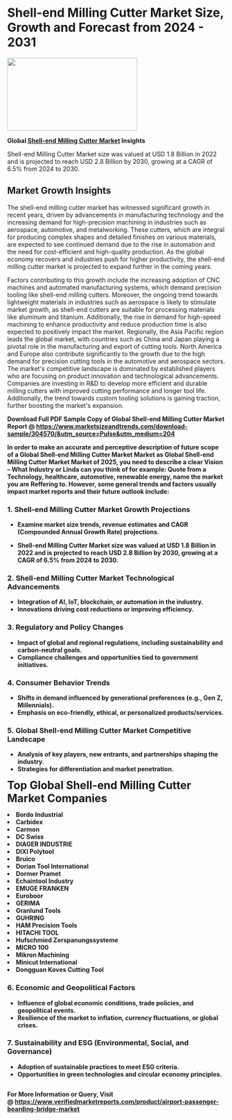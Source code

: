<H1>Shell-end Milling Cutter Market Size, Growth and Forecast from 2024 - 2031</H1><img class="aligncenter size-medium wp-image-584254" src="https://thirdeyenews.in/wp-content/uploads/2024/09/Global-Market-Research-300x168.jpeg" alt="" width="300" height="168" /><p><strong>Global&nbsp;<a href="https://www.marketsizeandtrends.com/download-sample/304570/&amp;utm_source=Pulse&amp;utm_medium=204">Shell-end Milling Cutter Market</a> Insights</strong></p><p>Shell-end Milling Cutter Market size was valued at USD 1.8 Billion in 2022 and is projected to reach USD 2.8 Billion by 2030, growing at a CAGR of 6.5% from 2024 to 2030.</p><p><h2>Market Growth Insights</h2> <p>The shell-end milling cutter market has witnessed significant growth in recent years, driven by advancements in manufacturing technology and the increasing demand for high-precision machining in industries such as aerospace, automotive, and metalworking. These cutters, which are integral for producing complex shapes and detailed finishes on various materials, are expected to see continued demand due to the rise in automation and the need for cost-efficient and high-quality production. As the global economy recovers and industries push for higher productivity, the shell-end milling cutter market is projected to expand further in the coming years.</p> <p><strong></strong></p> <p>Factors contributing to this growth include the increasing adoption of CNC machines and automated manufacturing systems, which demand precision tooling like shell-end milling cutters. Moreover, the ongoing trend towards lightweight materials in industries such as aerospace is likely to stimulate market growth, as shell-end cutters are suitable for processing materials like aluminum and titanium. Additionally, the rise in demand for high-speed machining to enhance productivity and reduce production time is also expected to positively impact the market. Regionally, the Asia Pacific region leads the global market, with countries such as China and Japan playing a pivotal role in the manufacturing and export of cutting tools. North America and Europe also contribute significantly to the growth due to the high demand for precision cutting tools in the automotive and aerospace sectors. The market's competitive landscape is dominated by established players who are focusing on product innovation and technological advancements. Companies are investing in R&D to develop more efficient and durable milling cutters with improved cutting performance and longer tool life. Additionally, the trend towards custom tooling solutions is gaining traction, further boosting the market's expansion.</p> <p><strong></p><p><span class=""><strong>Download Full PDF Sample Copy of Global Shell-end Milling Cutter Market Report</strong> @ <a href="https://www.marketsizeandtrends.com/download-sample/304570/&amp;utm_source=Pulse&amp;utm_medium=204" target="_blank">https://www.marketsizeandtrends.com/download-sample/304570/&amp;utm_source=Pulse&amp;utm_medium=204</a></span></p><p>In order to make an accurate and perceptive description of future scope of a Global&nbsp;Shell-end Milling Cutter Market Market as Global&nbsp;Shell-end Milling Cutter Market Market of 2025, you need to describe a clear Vision &ndash; What Industry or Linda can you think of for example: Quote from a Technology, healthcare, automotive, renewable energy, name the market you are Reffering to. However, some general trends and factors usually impact market reports and their future outlook include:</p><h3>1.&nbsp;<strong>Shell-end Milling Cutter Market Growth Projections</strong></h3><ul><li>Examine market size trends, revenue estimates and CAGR (Compounded Annual Growth Rate) projections.</li><li><p>Shell-end Milling Cutter Market size was valued at USD 1.8 Billion in 2022 and is projected to reach USD 2.8 Billion by 2030, growing at a CAGR of 6.5% from 2024 to 2030.</p></li></ul><h3>2.&nbsp;<strong>Shell-end Milling Cutter Market Technological Advancements</strong></h3><ul><li>Integration of AI, IoT, blockchain, or automation in the industry.</li><li>Innovations driving cost reductions or improving efficiency.</li></ul><h3>3.&nbsp;<strong>Regulatory and Policy Changes</strong></h3><ul><li>Impact of global and regional regulations, including sustainability and carbon-neutral goals.</li><li>Compliance challenges and opportunities tied to government initiatives.</li></ul><h3>4.&nbsp;<strong>Consumer Behavior Trends</strong></h3><ul><li>Shifts in demand influenced by generational preferences (e.g., Gen Z, Millennials).</li><li>Emphasis on eco-friendly, ethical, or personalized products/services.</li></ul><h3>5.&nbsp;<strong>Global Shell-end Milling Cutter Market Competitive Landscape</strong></h3><ul><li>Analysis of key players, new entrants, and partnerships shaping the industry.</li><li>Strategies for differentiation and market penetration.</li></ul><p data-pm-slice="1 1 []"><span style="color: inherit; font-family: inherit; font-size: 25px;">Top Global Shell-end Milling Cutter Market Companies</span></p><div class="" data-test-id=""><p><li>Bordo Industrial</li><li> Carbidex</li><li> Carmon</li><li> DC Swiss</li><li> DIAGER INDUSTRIE</li><li> DIXI Polytool</li><li> Bruico</li><li> Dorian Tool International</li><li> Dormer Pramet</li><li> Echaintool Industry</li><li> EMUGE FRANKEN</li><li> Euroboor</li><li> GERIMA</li><li> Granlund Tools</li><li> GUHRING</li><li> HAM Precision Tools</li><li> HITACHI TOOL</li><li> Hufschmied Zerspanungssysteme</li><li> MICRO 100</li><li> Mikron Machining</li><li> Minicut International</li><li> Dongguan Koves Cutting Tool</li></p></div><h3>6.&nbsp;<strong>Economic and Geopolitical Factors</strong></h3><ul><li>Influence of global economic conditions, trade policies, and geopolitical events.</li><li>Resilience of the market to inflation, currency fluctuations, or global crises.</li></ul><h3>7.&nbsp;<strong>Sustainability and ESG (Environmental, Social, and Governance)</strong></h3><ul><li>Adoption of sustainable practices to meet ESG criteria.</li><li>Opportunities in green technologies and circular economy principles.</li></ul><h2><strong style="font-size: 14px;">For More Information or Query, Visit @&nbsp;</strong><a style="background-color: #ffffff; font-size: 14px;" href="https://www.marketsizeandtrends.com/report/shell-end-milling-cutter-market/" target="_blank">https://www.verifiedmarketreports.com/product/airport-passenger-boarding-bridge-market</a></h2>
